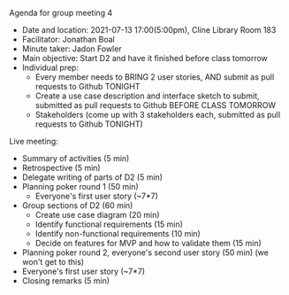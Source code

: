 Agenda for group meeting 4
* Date and location: 2021-07-13 17:00(5:00pm), Cline Library Room 183
* Facilitator: Jonathan Boal
* Minute taker: Jadon Fowler
* Main objective: Start D2 and have it finished before class tomorrow
* Individual prep:
  * Every member needs to BRING 2 user stories, AND submit as pull requests to Github TONIGHT
  * Create a use case description and interface sketch to submit, submitted as pull requests to Github BEFORE CLASS TOMORROW
  * Stakeholders (come up with 3 stakeholders each, submitted as pull requests to Github TONIGHT)

Live meeting:
* Summary of activities (5 min)
* Retrospective (5 min)
* Delegate writing of parts of D2 (5 min)
* Planning poker round 1 (50 min)
  * Everyone's first user story (~7*7)
* Group sections of D2 (60 min)
  * Create use case diagram (20 min)
  * Identify functional requirements (15 min)
  * Identify non-functional requirements (10 min)
  * Decide on features for MVP and how to validate them (15 min)
* Planning poker round 2, everyone's second user story (50 min) (we won't get to this)
* Everyone's first user story (~7*7)
* Closing remarks (5 min)
